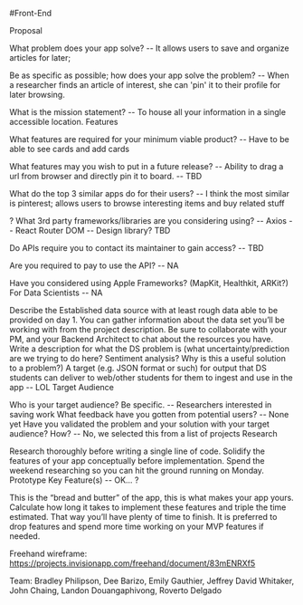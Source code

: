 #Front-End

Proposal

What problem does your app solve? -- It allows users to save and organize articles for later;

Be as specific as possible; how does your app solve the problem? -- When a researcher finds an article of interest, she can 'pin' it to their profile for later browsing.

What is the mission statement? -- To house all your information in a single accessible location. Features

What features are required for your minimum viable product? -- Have to be able to see cards and add cards

What features may you wish to put in a future release? -- Ability to drag a url from browser and directly pin it to board. -- TBD

What do the top 3 similar apps do for their users? -- I think the most similar is pinterest; allows users to browse interesting items and buy related stuff

?
What 3rd party frameworks/libraries are you considering using? -- Axios -- React Router DOM -- Design library? TBD

Do APIs require you to contact its maintainer to gain access? -- TBD

Are you required to pay to use the API? -- NA

Have you considered using Apple Frameworks? (MapKit, Healthkit, ARKit?) For Data Scientists -- NA

Describe the Established data source with at least rough data able to be provided on day 1.
You can gather information about the data set you’ll be working with from the project description. Be sure to collaborate with your PM, and your Backend Architect to chat about the resources you have.
Write a description for what the DS problem is (what uncertainty/prediction are we trying to do here? Sentiment analysis? Why is this a useful solution to a problem?)
A target (e.g. JSON format or such) for output that DS students can deliver to web/other students for them to ingest and use in the app -- LOL
Target Audience

Who is your target audience? Be specific. -- Researchers interested in saving work
What feedback have you gotten from potential users? -- None yet
Have you validated the problem and your solution with your target audience? How? -- No, we selected this from a list of projects
Research

Research thoroughly before writing a single line of code. Solidify the features of your app conceptually before implementation. Spend the weekend researching so you can hit the ground running on Monday. Prototype Key Feature(s) -- OK... ?

This is the “bread and butter” of the app, this is what makes your app yours. Calculate how long it takes to implement these features and triple the time estimated. That way you’ll have plenty of time to finish. It is preferred to drop features and spend more time working on your MVP features if needed.

Freehand wireframe: https://projects.invisionapp.com/freehand/document/83mENRXf5

Team: Bradley Philipson, Dee Barizo, Emily Gauthier, Jeffrey David Whitaker, John Chaing, Landon Douangaphivong, Roverto Delgado  